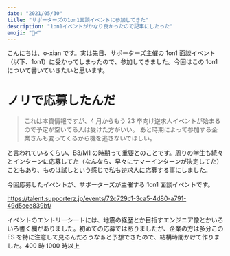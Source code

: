 ```yaml
---
date: "2021/05/30"
title: "サポーターズの1on1面談イベントに参加してきた"
description: "1on1イベントがかなり良かったので記事にしたった"
emoji: "🤼‍♂️"
---
```


こんにちは、o-xian です。実は先日、サポーターズ主催の 1on1 面談イベント（以下、1on1）に受かってしまったので、参加してきました。今回はこの 1on1 について書いていきたいと思います。

# ノリで応募したんだ

> これは本質情報ですが、4 月からもう 23 卒向け逆求人イベントが始まるので予定が空いてる人は受けた方がいい。
> あと時期によって参加する企業さんも変ってくるから機を逃さないでほしい。

と言われているくらい、B3/M1 の時期って重要とのことです。周りの学生も続々とインターンに応募してた（なんなら、早々にサマーインターンが決定してた）こともあり、ものは試しという感じで私も逆求人に応募する事にしました。

今回応募したイベントが、サポーターズが主催する 1on1 面談イベントです。

https://talent.supporterz.jp/events/72c729c1-3ca5-4d80-a791-49d5cee839bf/

イベントのエントリーシートには、地震の経歴とか目指すエンジニア像とかいろいろ書く欄がありました。初めての応募ではありましたが、企業の方は多分この ES を特に注意して見るんだろうなぁと予想できたので、結構時間かけて作りました。400 時 1000 時以上
